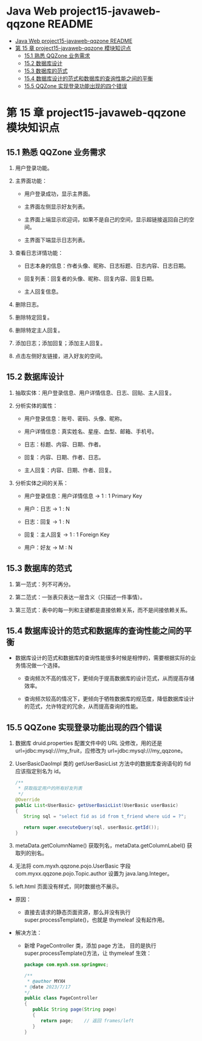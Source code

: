 <!-- @import "[TOC]" {cmd="toc" depthFrom=1 depthTo=6 orderedList=false} -->

# Java Web project15-javaweb-qqzone README

<!-- code_chunk_output -->

- [Java Web project15-javaweb-qqzone README](#java-web-project15-javaweb-qqzone-readme)
- [第 15 章 project15-javaweb-qqzone 模块知识点](#第-15-章-project15-javaweb-qqzone-模块知识点)
  - [15.1 熟悉 QQZone 业务需求](#151-熟悉-qqzone-业务需求)
  - [15.2 数据库设计](#152-数据库设计)
  - [15.3 数据库的范式](#153-数据库的范式)
  - [15.4 数据库设计的范式和数据库的查询性能之间的平衡](#154-数据库设计的范式和数据库的查询性能之间的平衡)
  - [15.5 QQZone 实现登录功能出现的四个错误](#155-qqzone-实现登录功能出现的四个错误)

<!-- /code_chunk_output -->

# 第 15 章 project15-javaweb-qqzone 模块知识点

## 15.1 熟悉 QQZone 业务需求

1. 用户登录功能。

2. 主界面功能：

   - 用户登录成功，显示主界面。

   - 主界面左侧显示好友列表。

   - 主界面上端显示欢迎词，如果不是自己的空间，显示超链接返回自己的空间。

   - 主界面下端显示日志列表。

3. 查看日志详情功能：

   - 日志本身的信息：作者头像、昵称、日志标题、日志内容、日志日期。

   - 回复列表：回复者的头像、昵称、回复内容、回复日期。

   - 主人回复信息。

4. 删除日志。

5. 删除特定回复。

6. 删除特定主人回复。

7. 添加日志；添加回复；添加主人回复。

8. 点击左侧好友链接，进入好友的空间。

## 15.2 数据库设计

1. 抽取实体：用户登录信息、用户详情信息、日志、回贴、主人回复。

2. 分析实体的属性：

   - 用户登录信息：账号、密码、头像、昵称。

   - 用户详情信息：真实姓名、星座、血型、邮箱、手机号。

   - 日志：标题、内容、日期、作者。

   - 回复：内容、日期、作者、日志。

   - 主人回复：内容、日期、作者、回复。

3. 分析实体之间的关系：

   - 用户登录信息：用户详情信息 -> 1 : 1 Primary Key

   - 用户：日志 -> 1 : N

   - 日志：回复 -> 1 : N

   - 回复：主人回复 -> 1 : 1 Foreign Key

   - 用户：好友 -> M : N

## 15.3 数据库的范式

1. 第一范式：列不可再分。

2. 第二范式：一张表只表达一层含义（只描述一件事情）。

3. 第三范式：表中的每一列和主键都是直接依赖关系，而不是间接依赖关系。

## 15.4 数据库设计的范式和数据库的查询性能之间的平衡

- 数据库设计的范式和数据库的查询性能很多时候是相悖的，需要根据实际的业务情况做一个选择。

  - 查询频次不高的情况下，更倾向于提高数据库的设计范式，从而提高存储效率。

  - 查询频次较高的情况下，更倾向于牺牲数据库的规范度，降低数据库设计的范式，允许特定的冗余，从而提高查询的性能。

## 15.5 QQZone 实现登录功能出现的四个错误

1. 数据库 druid.properties 配置文件中的 URL 没修改，用的还是 url=jdbc:mysql:///my_fruit，应修改为 url=jdbc:mysql:///my_qqzone。

2. UserBasicDaoImpl 类的 getUserBasicList 方法中的数据库查询语句的 fid 应该指定别名为 id。

   ```java
   /**
    * 获取指定用户的所有好友列表
    */
   @Override
   public List<UserBasic> getUserBasicList(UserBasic userBasic)
   {
      String sql = "select fid as id from t_friend where uid = ?";

      return super.executeQuery(sql, userBasic.getId());
   }
   ```

3. metaData.getColumnName() 获取列名，metaData.getColumnLabel() 获取列的别名。

4. 无法将 com.myxh.qqzone.pojo.UserBasic 字段 com.myxx.qqzone.pojo.Topic.author 设置为 java.lang.Integer。

5. left.html 页面没有样式，同时数据也不展示。

- 原因：

  - 直接去请求的静态页面资源，那么并没有执行 super.processTemplate()，也就是 thymeleaf 没有起作用。

- 解决方法：

  - 新增 PageController 类，添加 page 方法， 目的是执行 super.processTemplate()方法，让 thymeleaf 生效：

    ```Java
    package com.myxh.ssm.springmvc;

    /**
     * @author MYXH
    * @date 2023/7/17
    */
    public class PageController
    {
       public String page(String page)
       {
          return page;    // 返回 frames/left
       }
    }
    ```

